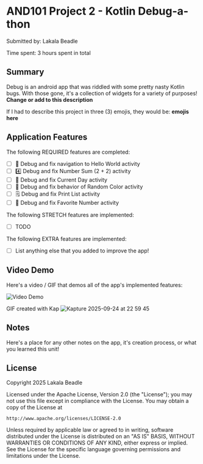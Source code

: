 # AND101 Project 2 - Kotlin Debug-a-thon

Submitted by: Lakala Beadle 

Time spent: 3 hours spent in total

## Summary

Debug is an android app that was riddled with some pretty nasty Kotlin bugs.  With those gone, it's a collection of widgets for a variety of purposes!  **Change or add to this description**

If I had to describe this project in three (3) emojis, they would be: **emojis here**

## Application Features

<!-- (This is a comment) Please be sure to change the [ ] to [x] for any features you completed.  If a feature is not checked [x], you might miss the points for that item! -->

The following REQUIRED features are completed:

- [ ] 👋 Debug and fix navigation to Hello World activity
- [ ] 4️⃣ Debug and fix Number Sum (2 + 2) activity
- [ ] 📅 Debug and fix Current Day activity 
- [ ] 🌈 Debug and fix behavior of Random Color activity
- [ ] 🗒️ Debug and fix Print List activity
- [ ] 💯 Debug and fix Favorite Number activity

The following STRETCH features are implemented:

- [ ] TODO

The following EXTRA features are implemented:

- [ ] List anything else that you added to improve the app!

## Video Demo

Here's a video / GIF that demos all of the app's implemented features:

<img src='http://i.imgur.com/link/to/your/gif/file.gif' title='Video Demo' width='' alt='Video Demo' />

GIF created with Kap
![Kapture 2025-09-24 at 22 59 45](https://github.com/user-attachments/assets/e2bcd6cc-edff-47d2-bc3d-8e5c56b7b385)

<!-- Recommended tools:
- [Kap](https://getkap.co/) for macOS
- [ScreenToGif](https://www.screentogif.com/) for Windows
- [peek](https://github.com/phw/peek) for Linux. -->

## Notes

Here's a place for any other notes on the app, it's creation process, or what you learned this unit!

## License

Copyright 2025 Lakala Beadle 

Licensed under the Apache License, Version 2.0 (the "License");
you may not use this file except in compliance with the License.
You may obtain a copy of the License at

    http://www.apache.org/licenses/LICENSE-2.0

Unless required by applicable law or agreed to in writing, software
distributed under the License is distributed on an "AS IS" BASIS,
WITHOUT WARRANTIES OR CONDITIONS OF ANY KIND, either express or implied.
See the License for the specific language governing permissions and
limitations under the License.
